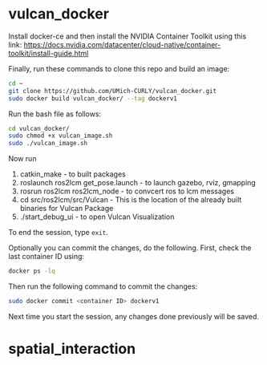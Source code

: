 # vulcan_docker
Install docker-ce and then install the NVIDIA Container Toolkit using this link:
https://docs.nvidia.com/datacenter/cloud-native/container-toolkit/install-guide.html

Finally, run these commands to clone this repo and build an image:

```bash
cd ~
git clone https://github.com/UMich-CURLY/vulcan_docker.git
sudo docker build vulcan_docker/ --tag dockerv1
```

Run the bash file as follows:

```bash
cd vulcan_docker/
sudo chmod +x vulcan_image.sh
sudo ./vulcan_image.sh
```
  
Now run 
  1. catkin_make - to built packages
  2. roslaunch ros2lcm get_pose.launch - to launch gazebo, rviz, gmapping
  3. rosrun ros2lcm ros2lcm_node - to convcert ros to lcm messages 
  4. cd src/ros2lcm/src/Vulcan - This is the location of the already built binaries for Vulcan Package
  5. ./start_debug_ui - to open Vulcan Visualization
  
  To end the session, type ```exit```. 
  
  Optionally you can commit the changes, do the following. First, check the last container ID using:
  
  ```bash
  docker ps -lq
  ```
  
  Then run the following command to commit the changes:
  
  ```bash
  sudo docker commit <container ID> dockerv1
  ```
  Next time you start the session, any changes done previously will be saved.
# spatial_interaction
